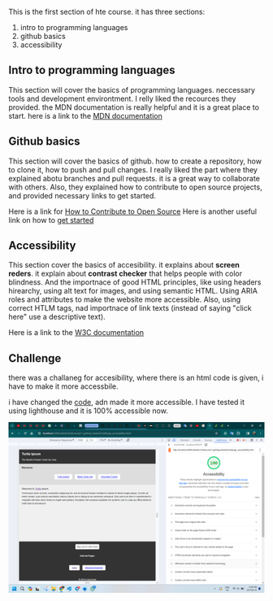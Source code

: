 This is the first section of hte course. it has three sections:
1. intro to programming languages
2. github basics
3. accessibility

## Intro to programming languages
This section will cover the basics of programming languages. neccessary tools and development environtment. I relly liked the recources they provided. the MDN documentation is really helpful and it is a great place to start.
here is a link to the [MDN documentation](https://developer.mozilla.org/en-US/docs/Learn/Getting_started_with_the_web)

## Github basics
This section will cover the basics of github. how to create a repository, how to clone it, how to push and pull changes.
I really liked the part where they explained abotu branches and pull requests. it is a great way to collaborate with others. Also, they explained how to contribute to open source projects, and provided necessary links to get started.  

Here is a link for [How to Contribute to Open Source](https://opensource.guide/how-to-contribute/#how-to-submit-a-contribution)
Here is another useful link on how to [get started](https://github.blog/2020-01-22-browse-good-first-issues-to-start-contributing-to-open-source/)

## Accessibility
This section cover the basics of accesibility. it explains about **screen reders**. it explain about **contrast checker** that helps people with color blindness. And the importnace of good HTML principles, like using headers hirearchy, using alt text for images, and using semantic HTML. Using ARIA roles and attributes to make the website more accessible. Also, using correct HTLM tags, nad importnace of link texts (instead of saying "click here" use a descriptive text).

Here is a link to the [W3C documentation](https://www.w3.org/WAI/standards-guidelines/)

## Challenge
there was a challaneg for accesibility, where there is an html code is given, i have to make it more accessbile.

i have changed the [code](challange_accessibility.html), adn made it more accessible. I have tested it using lighthouse and it is 100% accessible now.

![lighthouse](./assets/accecibility_tested.png)

